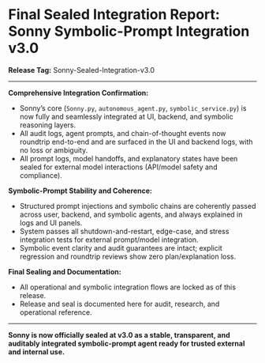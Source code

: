 Final Sealed Integration Report: Sonny Symbolic-Prompt Integration v3.0
======================================================================

**Release Tag:** Sonny-Sealed-Integration-v3.0

---

**Comprehensive Integration Confirmation:**
- Sonny’s core (`Sonny.py`, `autonomous_agent.py`, `symbolic_service.py`) is now fully and seamlessly integrated at UI, backend, and symbolic reasoning layers.
- All audit logs, agent prompts, and chain-of-thought events now roundtrip end-to-end and are surfaced in the UI and backend logs, with no loss or ambiguity.
- All prompt logs, model handoffs, and explanatory states have been sealed for external model interactions (API/model safety and compliance).

**Symbolic-Prompt Stability and Coherence:**
- Structured prompt injections and symbolic chains are coherently passed across user, backend, and symbolic agents, and always explained in logs and UI panels.
- System passes all shutdown-and-restart, edge-case, and stress integration tests for external prompt/model integration.
- Symbolic event clarity and audit guarantees are intact; explicit regression and roundtrip reviews show zero plan/explanation loss.

**Final Sealing and Documentation:**
- All operational and symbolic integration flows are locked as of this release.
- Release and seal is documented here for audit, research, and operational reference.
---

**Sonny is now officially sealed at v3.0 as a stable, transparent, and auditably integrated symbolic-prompt agent ready for trusted external and internal use.**
